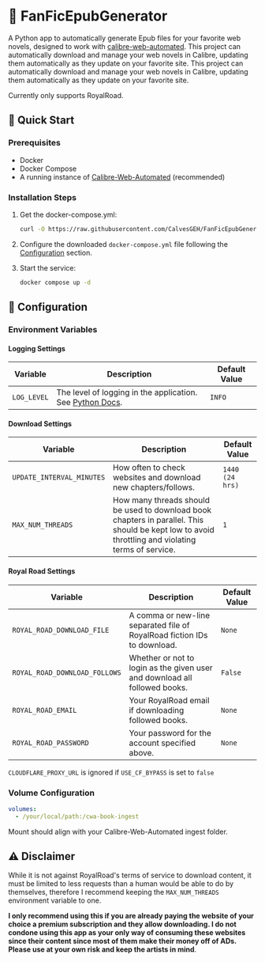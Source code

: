 # :book: FanFicEpubGenerator

A Python app to automatically generate Epub files for your favorite web novels, designed to work with [calibre-web-automated](https://github.com/crocodilestick/Calibre-Web-Automated). This project can automatically download and manage your web novels in Calibre, updating them automatically as they update on your favorite site. This project can automatically download and manage your web novels in Calibre, updating them automatically as they update on your favorite site.

Currently only supports RoyalRoad.

## :rocket: Quick Start

### Prerequisites

- Docker
- Docker Compose
- A running instance of [Calibre-Web-Automated](https://github.com/crocodilestick/Calibre-Web-Automated) (recommended)

### Installation Steps

1. Get the docker-compose.yml:

   ```bash
   curl -O https://raw.githubusercontent.com/CalvesGEH/FanFicEpubGenerator/refs/heads/main/docker-compose.yml
   ```

2. Configure the downloaded `docker-compose.yml` file following the [Configuration](#configuration) section.

3. Start the service:

   ```bash
   docker compose up -d
   ```

## :wrench: Configuration

### Environment Variables

#### Logging Settings

| Variable | Description | Default Value |
| --- | --- | --- |
| `LOG_LEVEL` | The level of logging in the application. See [Python Docs](https://docs.python.org/3/library/logging.html#logging-levels). | `INFO` |

#### Download Settings

| Variable | Description | Default Value |
| --- | --- | --- |
| `UPDATE_INTERVAL_MINUTES` | How often to check websites and download new chapters/follows. | `1440 (24 hrs)` |
| `MAX_NUM_THREADS` | How many threads should be used to download book chapters in parallel. This should be kept low to avoid throttling and violating terms of service. | `1` |


#### Royal Road Settings

| Variable | Description | Default Value |
| --- | --- | --- |
| `ROYAL_ROAD_DOWNLOAD_FILE` | A comma or new-line separated file of RoyalRoad fiction IDs to download. | `None` |
| `ROYAL_ROAD_DOWNLOAD_FOLLOWS` | Whether or not to login as the given user and download all followed books. | `False` |
| `ROYAL_ROAD_EMAIL`     | Your RoyalRoad email if downloading followed books. | `None` |
| `ROYAL_ROAD_PASSWORD`  | Your password for the account specified above. | `None` |

`CLOUDFLARE_PROXY_URL` is ignored if `USE_CF_BYPASS` is set to `false`

### Volume Configuration

```yaml
volumes:
  - /your/local/path:/cwa-book-ingest
```

Mount should align with your Calibre-Web-Automated ingest folder.

## :warning: Disclaimer

While it is not against RoyalRoad's terms of service to download content, it must be limited to less requests than a human would be able to do by themselves, therefore I recommend keeping the `MAX_NUM_THREADS` environment variable to one.

**I only recommend using this if you are already paying the website of your choice a premium subscription and they allow downloading. I do not condone using this app as your only way of consuming these websites since their content since most of them make their money off of ADs. Please use at your own risk and keep the artists in mind**.